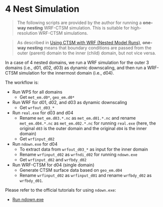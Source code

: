 # 4 Nest Simulation

> The following scripts are provided by the author for running a **one-way nesting** WRF-CTSM simulation. This is suitable for high-resolution WRF-CTSM simulations. 

> As described in [Using CTSM with WRF (Nested Model Runs)](https://escomp.github.io/CTSM/lilac/specific-atm-models/wrf-nesting.html), **one-way nesting** means that boundary conditions are passed from the outer (parent) domain to the inner (child) domain, but not vice versa.

In a case of 4 nested domains, we run a WRF simulation for the outer 3 domains (i.e., d01, d02, d03) as dynamic downscaling, and then run a WRF-CTSM simulation for the innermost domain (i.e., d04). 

The workflow is:

- Run WPS for all domains
  - Get `met_em.d0*`, `geo_em.d0*`
- Run WRF for d01, d02, and d03 as dynamic downscaling
  - Get `wrfout_d03_*`
- Run `real.exe` for d03 and d04
  - Rename `met_em.d03.*.nc` as `met_em.d01.*.nc` and rename `met_em.d04.*.nc` as `met_em.d02.*.nc`  for running `real.exe` (here, the original `d03` is the outer domain and the original `d04` is the inner domain) 
  - Get `wrfinput_d02`
- Run `ndown.exe`  for d04
  - To extract data from `wrfout_d03_*` as input for the inner domain
  - Rename `wrfinput_d02` as `wrfndi_d02` for running `ndown.exe`
  - Get `wrfinput_d02` and `wrfbdy_d02`
- Run WRF-CTSM for d04 (single domain)
  - Generate CTSM surface data based on `geo_em.d04`
  - Rename `wrfinput_d02` as `wrfinput_d01` and rename `wrfbdy_d02` as `wrfbdy_d01`.

Please refer to the official tutorials for using `ndown.exe`:

- [Run ndown.exe](https://www2.mmm.ucar.edu/wrf/OnLineTutorial/CASES/NestRuns/ndown4.php)